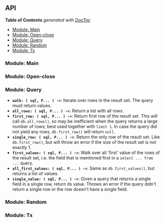 

## API


<!-- START doctoc generated TOC please keep comment here to allow auto update -->
<!-- DON'T EDIT THIS SECTION, INSTEAD RE-RUN doctoc TO UPDATE -->
**Table of Contents**  *generated with [DocToc](https://github.com/thlorenz/doctoc)*

- [Module: Main](#module-main)
- [Module: Open-close](#module-open-close)
- [Module: Query](#module-query)
- [Module: Random](#module-random)
- [Module: Tx](#module-tx)

<!-- END doctoc generated TOC please keep comment here to allow auto update -->


### Module: Main

### Module: Open-close

### Module: Query

* **`walk: ( sql, P... ) ->`**: Iterate over rows in the result set. The query must return values.
* **`all_rows: ( sql, P... ) ->`**: Return a list with all rows.
* **`first_row: ( sql, P... ) ->`**: Return first row of the result set. This will call `db.all_rows()`, so
  may be inefficient when the query returns a large number of rows; best used together with `limit 1`. In
  case the query did not yield any rows, `db.first_row()` will return `null`.
* **`single_row: ( sql, P... ) ->`**: Return the only row of the result set. Like `db.first_row()`, but will
  throw an error if the size of the result set is not exactly 1.
* **`first_values: ( sql, P... ) ->`**: Walk over all 'first' value of the rows of the result set, i.e. the
  field that is mentioned first in a `select ... from ...` query.
* **`all_first_values: ( sql, P... ) ->`**: Same as `db.first_values()`, but returns a list of values.
* **`single_value: ( sql, P... ) ->`**: Given a query that returns a single field in a single row, return
  its value. Throws an error if the query didn't return a single row or the row doesn't have a single field.

### Module: Random

### Module: Tx

